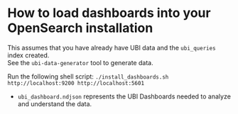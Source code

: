 
# How to load dashboards into your OpenSearch installation

This assumes that you have already have UBI data and the `ubi_queries` index created.  
See the `ubi-data-generator` tool to generate data.

Run the following shell script: `./install_dashboards.sh http://localhost:9200 http://localhost:5601`

* `ubi_dashboard.ndjson` represents the UBI Dashboards needed to analyze and understand the data.
